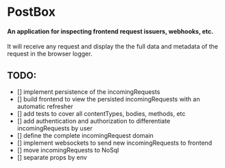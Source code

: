 # PostBox

#### An application for inspecting frontend request issuers, webhooks, etc.

 It will receive any request and display the the full data and metadata of the request in the browser logger.

## TODO:
- [] implement persistence of the incomingRequests
- [] build frontend to view the persisted incomingRequests with an automatic refresher
- [] add tests to cover all contentTypes, bodies, methods, etc
- [] add authentication and authorization to differentiate incomingRequests by user
- [] define the complete incomingRequest domain
- [] implement websockets to send new incomingRequests to frontend
- [] move incomingRequests to NoSql
- [] separate props by env